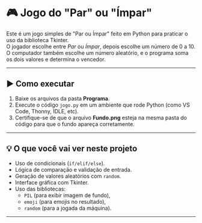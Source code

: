 # 🎮 Jogo do "Par" ou "Ímpar"

Este é um jogo simples de "Par ou Ímpar" feito em Python para praticar o uso da biblioteca Tkinter.  
O jogador escolhe entre *Par* ou *Ímpar*, depois escolhe um número de 0 a 10.  
O computador também escolhe um número aleatório, e o programa soma os dois valores e determina o vencedor.

---

## ▶️ Como executar

1. Baixe os arquivos da pasta **Programa**.
2. Execute o código `jogo.py` em um ambiente que rode Python (como VS Code, Thonny, IDLE, etc).
3. Certifique-se de que o arquivo **Fundo.png** esteja na mesma pasta do código para que o fundo apareça corretamente.

---

## 💡 O que você vai ver neste projeto

- Uso de condicionais (`if/elif/else`).
- Lógica de comparação e validação de entrada.
- Geração de valores aleatórios com `random`.
- Interface gráfica com Tkinter.
- Uso das bibliotecas:
  - `PIL` (para exibir imagem de fundo),
  - `emoji` (para emojis no resultado),
  - `random` (para a jogada da máquina).

---
